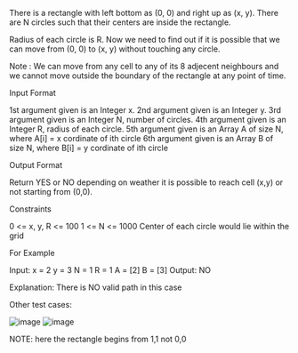 There is a rectangle with left bottom as  (0, 0) and right up as (x, y). There are N circles such that their centers are inside the rectangle.

Radius of each circle is R. Now we need to find out if it is possible that we can move from (0, 0) to (x, y) without touching any circle.

Note :  We can move from any cell to any of its 8 adjecent neighbours and we cannot move outside the boundary of the rectangle at any point of time.




Input Format

1st argument given is an Integer x.
2nd argument given is an Integer y.
3rd argument given is an Integer N, number of circles.
4th argument given is an Integer R, radius of each circle.
5th argument given is an Array A of size N, where A[i] = x cordinate of ith circle
6th argument given is an Array B of size N, where B[i] = y cordinate of ith circle

Output Format

Return YES or NO depending on weather it is possible to reach cell (x,y) or not starting from (0,0).

Constraints

0 <= x, y, R <= 100
1 <= N <= 1000
Center of each circle would lie within the grid

For Example

Input:
    x = 2
    y = 3
    N = 1
    R = 1
    A = [2]
    B = [3]
Output:
    NO
   
Explanation:
    There is NO valid path in this case

Other test cases:

![image](https://user-images.githubusercontent.com/80675137/179388419-df73fa52-7037-4864-88f0-07285c736229.png)
![image](https://user-images.githubusercontent.com/80675137/179388425-081d2fb7-6941-4e33-9652-6752975e0cf4.png)

NOTE: here the rectangle begins from 1,1 not 0,0
